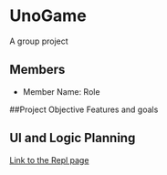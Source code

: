 # UnoGame
A group project

## Members
* Member Name: Role

##Project Objective
Features and goals

## UI and Logic Planning

[Link to the Repl page](https://replit.com/join/gnumiivyfg-9622884)
